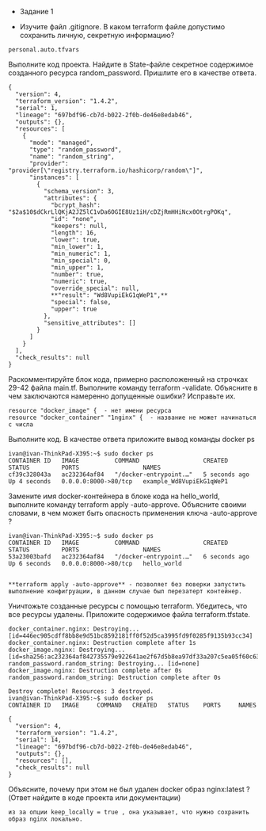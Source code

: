 - Задание 1

- Изучите файл .gitignore. В каком terraform файле допустимо сохранить личную, секретную информацию?
```text
personal.auto.tfvars
```
Выполните код проекта. Найдите в State-файле секретное содержимое созданного ресурса random_password. Пришлите его в качестве ответа.
```text
{
  "version": 4,
  "terraform_version": "1.4.2",
  "serial": 1,
  "lineage": "697bdf96-cb7d-b022-2f0b-de46e8edab46",
  "outputs": {},
  "resources": [
    {
      "mode": "managed",
      "type": "random_password",
      "name": "random_string",
      "provider": "provider[\"registry.terraform.io/hashicorp/random\"]",
      "instances": [
        {
          "schema_version": 3,
          "attributes": {
            "bcrypt_hash": "$2a$10$dCkrLlQKjA2JZ5lC1vDa6OGIE8Uz1iH/cDZjRmHHiNcx0OtrgPOKq",
            "id": "none",
            "keepers": null,
            "length": 16,
            "lower": true,
            "min_lower": 1,
            "min_numeric": 1,
            "min_special": 0,
            "min_upper": 1,
            "number": true,
            "numeric": true,
            "override_special": null,
            **"result": "Wd8VupiEkG1qWeP1",**
            "special": false,
            "upper": true
          },
          "sensitive_attributes": []
        }
      ]
    }
  ],
  "check_results": null
}
```
Раскомментируйте блок кода, примерно расположенный на строчках 29-42 файла main.tf. Выполните команду terraform -validate. Объясните в чем заключаются намеренно допущенные ошибки? Исправьте их.
```text
resource "docker_image" {  - нет имени ресурса
resource "docker_container" "1nginx" {  - название не может начинаться с числа
```
Выполните код. В качестве ответа приложите вывод команды docker ps
```text
ivan@ivan-ThinkPad-X395:~$ sudo docker ps
CONTAINER ID   IMAGE          COMMAND                  CREATED         STATUS         PORTS                  NAMES
cf39c328043a   ac232364af84   "/docker-entrypoint.…"   5 seconds ago   Up 4 seconds   0.0.0.0:8000->80/tcp   example_Wd8VupiEkG1qWeP1

```
Замените имя docker-контейнера в блоке кода на hello_world, выполните команду terraform apply -auto-approve. Объясните своими словами, в чем может быть опасность применения ключа -auto-approve ?
```text
ivan@ivan-ThinkPad-X395:~$ sudo docker ps
CONTAINER ID   IMAGE          COMMAND                  CREATED         STATUS         PORTS                  NAMES
53a23003bafd   ac232364af84   "/docker-entrypoint.…"   6 seconds ago   Up 6 seconds   0.0.0.0:8000->80/tcp   hello_world


**terraform apply -auto-approve** - позволяет без поверки запустить выполнение конфигруации, в данном случае был перезатерт контейнер.
```
Уничтожьте созданные ресурсы с помощью terraform. Убедитесь, что все ресурсы удалены. Приложите содержимое файла terraform.tfstate.
```text
docker_container.nginx: Destroying... [id=446ec905cdff8bb8e9d51bc8592181ff0f52d5ca3995fd9f0285f9135b93cc34]
docker_container.nginx: Destruction complete after 1s
docker_image.nginx: Destroying... [id=sha256:ac232364af842735579e922641ae2f67d5b8ea97df33a207c5ea05f60c63a92dnginx:latest]
random_password.random_string: Destroying... [id=none]
docker_image.nginx: Destruction complete after 0s
random_password.random_string: Destruction complete after 0s

Destroy complete! Resources: 3 destroyed.
ivan@ivan-ThinkPad-X395:~$ sudo docker ps
CONTAINER ID   IMAGE     COMMAND   CREATED   STATUS    PORTS     NAMES
```
```text
{
  "version": 4,
  "terraform_version": "1.4.2",
  "serial": 14,
  "lineage": "697bdf96-cb7d-b022-2f0b-de46e8edab46",
  "outputs": {},
  "resources": [],
  "check_results": null
}
```
Объясните, почему при этом не был удален docker образ nginx:latest ?(Ответ найдите в коде проекта или документации)
```text
из за опции keep_locally = true , она указывает, что нужно сохранить образ nginx локально.
```